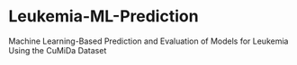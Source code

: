 # Leukemia-ML-Prediction
Machine Learning-Based Prediction and Evaluation of Models for  Leukemia Using the CuMiDa Dataset
